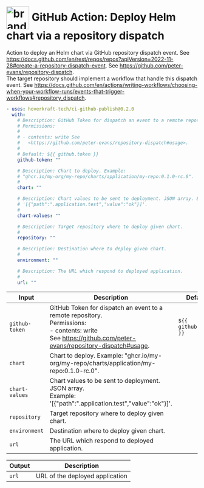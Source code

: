<!-- start title -->

# <img src=".github/ghadocs/branding.svg" width="60px" align="center" alt="branding<icon:activity color:blue>" /> GitHub Action: Deploy Helm chart via a repository dispatch

<!-- end title -->
<!-- start description -->

Action to deploy an Helm chart via GitHub repository dispatch event.
See <https://docs.github.com/en/rest/repos/repos?apiVersion=2022-11-28#create-a-repository-dispatch-event>.
See <https://github.com/peter-evans/repository-dispatch>.<br />The target repository should implement a workflow that handle this dispatch event.
See <https://docs.github.com/en/actions/writing-workflows/choosing-when-your-workflow-runs/events-that-trigger-workflows#repository_dispatch>.

<!-- end description -->
<!-- start contents -->
<!-- end contents -->
<!-- start usage -->

```yaml
- uses: hoverkraft-tech/ci-github-publish@0.2.0
  with:
    # Description: GitHub Token for dispatch an event to a remote repository.
    # Permissions:
    #
    # - contents: write See
    #   <https://github.com/peter-evans/repository-dispatch#usage>.
    #
    # Default: ${{ github.token }}
    github-token: ""

    # Description: Chart to deploy. Example:
    # "ghcr.io/my-org/my-repo/charts/application/my-repo:0.1.0-rc.0".
    #
    chart: ""

    # Description: Chart values to be sent to deployment. JSON array. Example:
    # '[{"path":".application.test","value":"ok"}]'.
    #
    chart-values: ""

    # Description: Target repository where to deploy given chart.
    #
    repository: ""

    # Description: Destination where to deploy given chart.
    #
    environment: ""

    # Description: The URL which respond to deployed application.
    #
    url: ""
```

<!-- end usage -->
<!--
// jscpd:ignore-start
-->
<!-- start inputs -->

| **Input**                 | **Description**                                                                                                                                                            | **Default**                      | **Required** |
| ------------------------- | -------------------------------------------------------------------------------------------------------------------------------------------------------------------------- | -------------------------------- | ------------ |
| <code>github-token</code> | GitHub Token for dispatch an event to a remote repository.<br />Permissions: <br /> - contents: write<br />See <https://github.com/peter-evans/repository-dispatch#usage>. | <code>${{ github.token }}</code> | **false**    |
| <code>chart</code>        | Chart to deploy. Example: "ghcr.io/my-org/my-repo/charts/application/my-repo:0.1.0-rc.0".                                                                                  |                                  | **true**     |
| <code>chart-values</code> | Chart values to be sent to deployment. JSON array.<br />Example: '[{"path":".application.test","value":"ok"}]'.                                                            |                                  | **false**    |
| <code>repository</code>   | Target repository where to deploy given chart.                                                                                                                             |                                  | **true**     |
| <code>environment</code>  | Destination where to deploy given chart.                                                                                                                                   |                                  | **true**     |
| <code>url</code>          | The URL which respond to deployed application.                                                                                                                             |                                  | **true**     |

<!-- end inputs -->
<!--
// jscpd:ignore-end
-->
<!-- start outputs -->

| **Output**       | **Description**                 |
| ---------------- | ------------------------------- |
| <code>url</code> | URL of the deployed application |

<!-- end outputs -->
<!-- start [.github/ghadocs/examples/] -->
<!-- end [.github/ghadocs/examples/] -->
